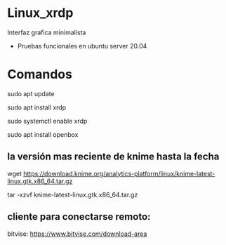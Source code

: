 # Linux_xrdp
Interfaz grafica minimalista
- Pruebas funcionales en ubuntu server 20.04

# Comandos

sudo apt update

sudo apt install xrdp

sudo systemctl enable xrdp

sudo apt install openbox

## la versión mas reciente de knime hasta la fecha

wget https://download.knime.org/analytics-platform/linux/knime-latest-linux.gtk.x86_64.tar.gz

tar -xzvf knime-latest-linux.gtk.x86_64.tar.gz

## cliente para conectarse remoto:

bitvise: https://www.bitvise.com/download-area
